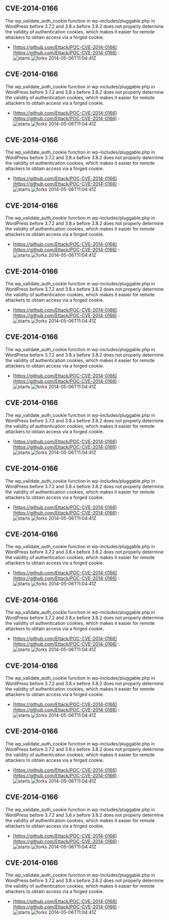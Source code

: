 ## CVE-2014-0166
 The wp_validate_auth_cookie function in wp-includes/pluggable.php in WordPress before 3.7.2 and 3.8.x before 3.8.2 does not properly determine the validity of authentication cookies, which makes it easier for remote attackers to obtain access via a forged cookie.

- [https://github.com/Ettack/POC-CVE-2014-0166](https://github.com/Ettack/POC-CVE-2014-0166) :  
![starts](https://img.shields.io/github/stars/Ettack/POC-CVE-2014-0166.svg) 
![forks](https://img.shields.io/github/forks/Ettack/POC-CVE-2014-0166.svg) 
2014-05-06T11:04:41Z

## CVE-2014-0166
 The wp_validate_auth_cookie function in wp-includes/pluggable.php in WordPress before 3.7.2 and 3.8.x before 3.8.2 does not properly determine the validity of authentication cookies, which makes it easier for remote attackers to obtain access via a forged cookie.

- [https://github.com/Ettack/POC-CVE-2014-0166](https://github.com/Ettack/POC-CVE-2014-0166) :  
![starts](https://img.shields.io/github/stars/Ettack/POC-CVE-2014-0166.svg) 
![forks](https://img.shields.io/github/forks/Ettack/POC-CVE-2014-0166.svg) 
2014-05-06T11:04:41Z

## CVE-2014-0166
 The wp_validate_auth_cookie function in wp-includes/pluggable.php in WordPress before 3.7.2 and 3.8.x before 3.8.2 does not properly determine the validity of authentication cookies, which makes it easier for remote attackers to obtain access via a forged cookie.

- [https://github.com/Ettack/POC-CVE-2014-0166](https://github.com/Ettack/POC-CVE-2014-0166) :  
![starts](https://img.shields.io/github/stars/Ettack/POC-CVE-2014-0166.svg) 
![forks](https://img.shields.io/github/forks/Ettack/POC-CVE-2014-0166.svg) 
2014-05-06T11:04:41Z

## CVE-2014-0166
 The wp_validate_auth_cookie function in wp-includes/pluggable.php in WordPress before 3.7.2 and 3.8.x before 3.8.2 does not properly determine the validity of authentication cookies, which makes it easier for remote attackers to obtain access via a forged cookie.

- [https://github.com/Ettack/POC-CVE-2014-0166](https://github.com/Ettack/POC-CVE-2014-0166) :  
![starts](https://img.shields.io/github/stars/Ettack/POC-CVE-2014-0166.svg) 
![forks](https://img.shields.io/github/forks/Ettack/POC-CVE-2014-0166.svg) 
2014-05-06T11:04:41Z

## CVE-2014-0166
 The wp_validate_auth_cookie function in wp-includes/pluggable.php in WordPress before 3.7.2 and 3.8.x before 3.8.2 does not properly determine the validity of authentication cookies, which makes it easier for remote attackers to obtain access via a forged cookie.

- [https://github.com/Ettack/POC-CVE-2014-0166](https://github.com/Ettack/POC-CVE-2014-0166) :  
![starts](https://img.shields.io/github/stars/Ettack/POC-CVE-2014-0166.svg) 
![forks](https://img.shields.io/github/forks/Ettack/POC-CVE-2014-0166.svg) 
2014-05-06T11:04:41Z

## CVE-2014-0166
 The wp_validate_auth_cookie function in wp-includes/pluggable.php in WordPress before 3.7.2 and 3.8.x before 3.8.2 does not properly determine the validity of authentication cookies, which makes it easier for remote attackers to obtain access via a forged cookie.

- [https://github.com/Ettack/POC-CVE-2014-0166](https://github.com/Ettack/POC-CVE-2014-0166) :  
![starts](https://img.shields.io/github/stars/Ettack/POC-CVE-2014-0166.svg) 
![forks](https://img.shields.io/github/forks/Ettack/POC-CVE-2014-0166.svg) 
2014-05-06T11:04:41Z

## CVE-2014-0166
 The wp_validate_auth_cookie function in wp-includes/pluggable.php in WordPress before 3.7.2 and 3.8.x before 3.8.2 does not properly determine the validity of authentication cookies, which makes it easier for remote attackers to obtain access via a forged cookie.

- [https://github.com/Ettack/POC-CVE-2014-0166](https://github.com/Ettack/POC-CVE-2014-0166) :  
![starts](https://img.shields.io/github/stars/Ettack/POC-CVE-2014-0166.svg) 
![forks](https://img.shields.io/github/forks/Ettack/POC-CVE-2014-0166.svg) 
2014-05-06T11:04:41Z

## CVE-2014-0166
 The wp_validate_auth_cookie function in wp-includes/pluggable.php in WordPress before 3.7.2 and 3.8.x before 3.8.2 does not properly determine the validity of authentication cookies, which makes it easier for remote attackers to obtain access via a forged cookie.

- [https://github.com/Ettack/POC-CVE-2014-0166](https://github.com/Ettack/POC-CVE-2014-0166) :  
![starts](https://img.shields.io/github/stars/Ettack/POC-CVE-2014-0166.svg) 
![forks](https://img.shields.io/github/forks/Ettack/POC-CVE-2014-0166.svg) 
2014-05-06T11:04:41Z

## CVE-2014-0166
 The wp_validate_auth_cookie function in wp-includes/pluggable.php in WordPress before 3.7.2 and 3.8.x before 3.8.2 does not properly determine the validity of authentication cookies, which makes it easier for remote attackers to obtain access via a forged cookie.

- [https://github.com/Ettack/POC-CVE-2014-0166](https://github.com/Ettack/POC-CVE-2014-0166) :  
![starts](https://img.shields.io/github/stars/Ettack/POC-CVE-2014-0166.svg) 
![forks](https://img.shields.io/github/forks/Ettack/POC-CVE-2014-0166.svg) 
2014-05-06T11:04:41Z

## CVE-2014-0166
 The wp_validate_auth_cookie function in wp-includes/pluggable.php in WordPress before 3.7.2 and 3.8.x before 3.8.2 does not properly determine the validity of authentication cookies, which makes it easier for remote attackers to obtain access via a forged cookie.

- [https://github.com/Ettack/POC-CVE-2014-0166](https://github.com/Ettack/POC-CVE-2014-0166) :  
![starts](https://img.shields.io/github/stars/Ettack/POC-CVE-2014-0166.svg) 
![forks](https://img.shields.io/github/forks/Ettack/POC-CVE-2014-0166.svg) 
2014-05-06T11:04:41Z

## CVE-2014-0166
 The wp_validate_auth_cookie function in wp-includes/pluggable.php in WordPress before 3.7.2 and 3.8.x before 3.8.2 does not properly determine the validity of authentication cookies, which makes it easier for remote attackers to obtain access via a forged cookie.

- [https://github.com/Ettack/POC-CVE-2014-0166](https://github.com/Ettack/POC-CVE-2014-0166) :  
![starts](https://img.shields.io/github/stars/Ettack/POC-CVE-2014-0166.svg) 
![forks](https://img.shields.io/github/forks/Ettack/POC-CVE-2014-0166.svg) 
2014-05-06T11:04:41Z

## CVE-2014-0166
 The wp_validate_auth_cookie function in wp-includes/pluggable.php in WordPress before 3.7.2 and 3.8.x before 3.8.2 does not properly determine the validity of authentication cookies, which makes it easier for remote attackers to obtain access via a forged cookie.

- [https://github.com/Ettack/POC-CVE-2014-0166](https://github.com/Ettack/POC-CVE-2014-0166) :  
![starts](https://img.shields.io/github/stars/Ettack/POC-CVE-2014-0166.svg) 
![forks](https://img.shields.io/github/forks/Ettack/POC-CVE-2014-0166.svg) 
2014-05-06T11:04:41Z

## CVE-2014-0166
 The wp_validate_auth_cookie function in wp-includes/pluggable.php in WordPress before 3.7.2 and 3.8.x before 3.8.2 does not properly determine the validity of authentication cookies, which makes it easier for remote attackers to obtain access via a forged cookie.

- [https://github.com/Ettack/POC-CVE-2014-0166](https://github.com/Ettack/POC-CVE-2014-0166) :  
![starts](https://img.shields.io/github/stars/Ettack/POC-CVE-2014-0166.svg) 
![forks](https://img.shields.io/github/forks/Ettack/POC-CVE-2014-0166.svg) 
2014-05-06T11:04:41Z

## CVE-2014-0166
 The wp_validate_auth_cookie function in wp-includes/pluggable.php in WordPress before 3.7.2 and 3.8.x before 3.8.2 does not properly determine the validity of authentication cookies, which makes it easier for remote attackers to obtain access via a forged cookie.

- [https://github.com/Ettack/POC-CVE-2014-0166](https://github.com/Ettack/POC-CVE-2014-0166) :  
![starts](https://img.shields.io/github/stars/Ettack/POC-CVE-2014-0166.svg) 
![forks](https://img.shields.io/github/forks/Ettack/POC-CVE-2014-0166.svg) 
2014-05-06T11:04:41Z


